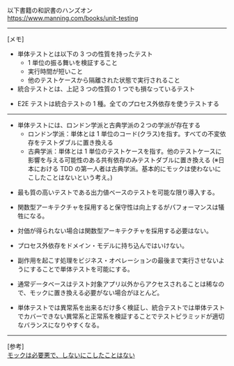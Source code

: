 以下書籍の和訳書のハンズオン  
https://www.manning.com/books/unit-testing

---

[メモ]

- 単体テストとは以下の 3 つの性質を持ったテスト
  - 1 単位の振る舞いを検証すること
  - 実行時間が短いこと
  - 他のテストケースから隔離された状態で実行されること
- 統合テストとは、上記 3 つの性質の 1 つでも損なっているテスト

* E2E テストは統合テストの 1 種。全てのプロセス外依存を使うテストする

---

- 単体テストには、ロンドン学派と古典学派の２つの学派が存在する
  - ロンドン学派：単体とは 1 単位のコード(クラス)を指す。すべての不変依存をテストダブルに置き換える
  - 古典学派：単体とは 1 単位のテストケースを指す。他のテストケースに影響を与える可能性のある共有依存のみテストダブルに置き換える
    (※日本における TDD の第一人者は古典学派。基本的にモックは使わないにこしたことはないという考え。)

* 最も質の高いテストである出力値ベースのテストを可能な限り導入する。

- 関数型アーキテクチャを採用すると保守性は向上するがパフォーマンスは犠牲になる。
- 対価が得られない場合は関数型アーキテクチャを採用する必要はない。
- プロセス外依存をドメイン・モデルに持ち込んではいけない。
- 副作用を起こす処理をビジネス・オペレーションの最後まで実行させないようにすることで単体テストを可能にする。

- 通常データベースはテスト対象アプリ以外からアクセスされることは稀なので、モックに置き換える必要がない場合がほとんど。

- 単体テストでは異常系を出来るだけ多く検証し、統合テストでは単体テストでカバーできない異常系と正常系を検証することでテストピラミッドが適切なバランスになりやすくなる。

---

[参考]  
[モックは必要悪で、しないにこしたことはない](https://blog.8-p.info/ja/2021/10/12/mock/)
